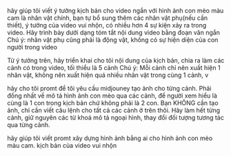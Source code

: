 


hãy giúp tôi viết ý tưởng kịch bản cho video ngắn với hình ảnh con mèo màu cam là nhân vật chính, bạn tự bổ sung thêm các nhân vật phụ(nếu cần thiết), ý tưởng của video vui nhộn, có nhiều hơn 4 sự kiện xảy ra trong video. Hãy trình bày dưới dạng tóm tắt nội dung video bằng đoạn văn ngắn
Chú ý: nhân vật phụ cũng phải là động vật, không có sự hiện diện của con người trong video

Từ ý tưởng trên, hãy triển khai cho tôi nội dung của kịch bản, chia ra làm các cảnh có trong video, tối thiểu là 5 cảnh 
Chú ý: Mỗi cảnh chỉ nên xuất hiện 1 nhân vật, không nên xuất hiện quá nhiều nhân vật trong cùng 1 cảnh, v

hãy cho tôi promt để tôi yêu cầu midjouney tạo ảnh cho từng cảnh. Phải đồng nhất về mô tả hình ảnh con mèo qua các cảnh, để người xem hiểu là cùng là 1 con trong kịch bản chứ không phải là 2 con. Bạn KHÔNG cần tạo ảnh, chỉ cần viết câu lệnh cho tất cả các cảnh ở trên thôi. Hãy làm hết từng cảnh, giữ nguyên các từ khoá mô tả ngoại hình, thay đổi đối tượng tương tác qua từng cảnh.


hãy giúp tôi viết promt xây dựng hình ảnh bằng ai cho hình ảnh con mèo màu cam. kịch bản của video vui nhộn



